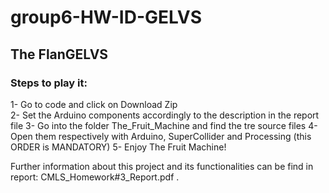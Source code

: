 # group6-HW-ID-GELVS
## The FlanGELVS  
### Steps to play it:  
1- Go to code and click on Download Zip   
2- Set the Arduino components accordingly to the description in the report file
3- Go into the folder The_Fruit_Machine and find the tre source files
4- Open them respectively with Arduino, SuperCollider and Processing (this ORDER is MANDATORY)
5- Enjoy The Fruit Machine!

Further information about this project and its functionalities can be find in report: CMLS_Homework#3_Report.pdf .
